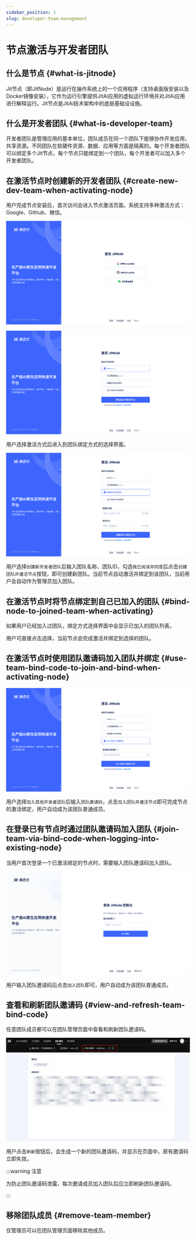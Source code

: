 ```yaml
---
sidebar_position: 2
slug: developer-team-management
---
```


# 节点激活与开发者团队

## 什么是节点 {#what-is-jitnode}
Jit节点（即JitNode）是运行在操作系统上的一个应用程序（支持桌面版安装以及Docker镜像安装），它作为运行引擎提供JitAi应用的虚拟运行环境并对JitAi应用进行解释运行。Jit节点是JitAi技术架构中的底层基础设设施。

## 什么是开发者团队 {#what-is-developer-team}
开发者团队是管理应用的基本单位，团队成员在同一个团队下能够协作开发应用，共享资源。不同团队在软硬件资源、数据、应用等方面是隔离的。每个开发者团队可以绑定多个Jit节点，每个节点只能绑定到一个团队，每个开发者可以加入多个开发者团队。

## 在激活节点时创建新的开发者团队 {#create-new-dev-team-when-activating-node}
用户完成节点安装后，首次访问会进入节点激活页面。系统支持多种激活方式：Google、Github、微信。

![选择激活方式](./img/activation-methods.png "选择激活方式")

![选择绑定团队的方式](./img/bind-team.png "选择绑定团队的方式")

用户选择激活方式后进入到团队绑定方式的选择界面。

![创建新开发者团队](./img/select-create-new-team-and-bind.png)

用户选择`创建新开发者团队`后输入团队名称、团队ID，勾选`我已阅读并同意`后点击`创建团队并激活节点`按钮，即可创建新团队。当前节点自动激活并绑定到该团队，当前用户会自动作为管理员加入团队。

## 在激活节点时将节点绑定到自己已加入的团队 {#bind-node-to-joined-team-when-activating}
如果用户已经加入过团队，绑定方式选择界面中会显示已加入的团队列表。

用户可直接点击选择，当前节点会完成激活并绑定到选择的团队。

## 在激活节点时使用团队邀请码加入团队并绑定 {#use-team-bind-code-to-join-and-bind-when-activating-node}
![加入一个团队并绑定](./img/join-team-and-bind.png)

用户选择`加入其他开发者团队`后输入`团队邀请码`，点击`加入团队并激活节点`即可完成节点的激活绑定，用户自动成为该团队普通成员。

## 在登录已有节点时通过团队邀请码加入团队 {#join-team-via-bind-code-when-logging-into-existing-node}
当用户首次登录一个已激活绑定的节点时，需要输入团队邀请码加入团队。

![输入团队邀请码加入并绑定](./img/enter-team-binding-code-join-and-bind.png)

用户输入团队邀请码后点击`加入团队`即可，用户自动成为该团队普通成员。

## 查看和刷新团队邀请码 {#view-and-refresh-team-bind-code}
任意团队成员都可以在团队管理页面中查看和刷新团队邀请码。

![管理团队邀请码](./img/manage-team-binding-code.png)

用户点击`刷新`按钮后，会生成一个新的团队邀请码，并显示在页面中，原有邀请码立即失效。

:::warning 注意

为防止团队邀请码泄露，每次邀请成员加入团队后应立即刷新团队邀请码。

:::

## 移除团队成员 {#remove-team-member}
仅管理员可以在团队管理页面移除其他成员。